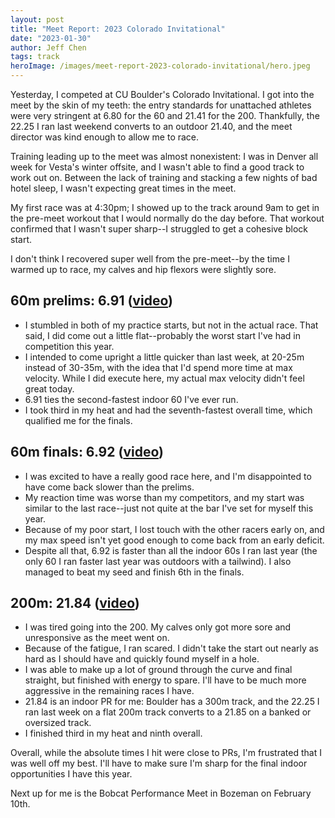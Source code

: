 ```yaml
---
layout: post
title: "Meet Report: 2023 Colorado Invitational"
date: "2023-01-30"
author: Jeff Chen
tags: track
heroImage: /images/meet-report-2023-colorado-invitational/hero.jpeg
---
```


Yesterday, I competed at CU Boulder's Colorado Invitational. I got into the meet by the skin of my teeth: the entry standards for unattached athletes were very stringent at 6.80 for the 60 and 21.41 for the 200. Thankfully, the 22.25 I ran last weekend converts to an outdoor 21.40, and the meet director was kind enough to allow me to race.

Training leading up to the meet was almost nonexistent: I was in Denver all week for Vesta's winter offsite, and I wasn't able to find a good track to work out on. Between the lack of training and stacking a few nights of bad hotel sleep, I wasn't expecting great times in the meet.

My first race was at 4:30pm; I showed up to the track around 9am to get in the pre-meet workout that I would normally do the day before. That workout confirmed that I wasn't super sharp--I struggled to get a cohesive block start.

I don't think I recovered super well from the pre-meet--by the time I warmed up to race, my calves and hip flexors were slightly sore.

<!-- excerpt -->

## 60m prelims: 6.91 ([video](https://photos.app.goo.gl/N58pFEKuUeZ4SCMm8))

- I stumbled in both of my practice starts, but not in the actual race. That said, I did come out a little flat--probably the worst start I've had in competition this year.
- I intended to come upright a little quicker than last week, at 20-25m instead of 30-35m, with the idea that I'd spend more time at max velocity. While I did execute here, my actual max velocity didn't feel great today.
- 6.91 ties the second-fastest indoor 60 I've ever run.
- I took third in my heat and had the seventh-fastest overall time, which qualified me for the finals.

## 60m finals: 6.92 ([video](https://photos.app.goo.gl/D6e5ju2UNwSBsuzL9))

- I was excited to have a really good race here, and I'm disappointed to have come back slower than the prelims.
- My reaction time was worse than my competitors, and my start was similar to the last race--just not quite at the bar I've set for myself this year.
- Because of my poor start, I lost touch with the other racers early on, and my max speed isn't yet good enough to come back from an early deficit.
- Despite all that, 6.92 is faster than all the indoor 60s I ran last year (the only 60 I ran faster last year was outdoors with a tailwind). I also managed to beat my seed and finish 6th in the finals.

## 200m: 21.84 ([video](https://photos.app.goo.gl/twgfUTGRMFKEYwPD6))

- I was tired going into the 200. My calves only got more sore and unresponsive as the meet went on.
- Because of the fatigue, I ran scared. I didn't take the start out nearly as hard as I should have and quickly found myself in a hole.
- I was able to make up a lot of ground through the curve and final straight, but finished with energy to spare. I'll have to be much more aggressive in the remaining races I have.
- 21.84 is an indoor PR for me: Boulder has a 300m track, and the 22.25 I ran last week on a flat 200m track converts to a 21.85 on a banked or oversized track.
- I finished third in my heat and ninth overall.

Overall, while the absolute times I hit were close to PRs, I'm frustrated that I was well off my best. I'll have to make sure I'm sharp for the final indoor opportunities I have this year.

Next up for me is the Bobcat Performance Meet in Bozeman on February 10th.
